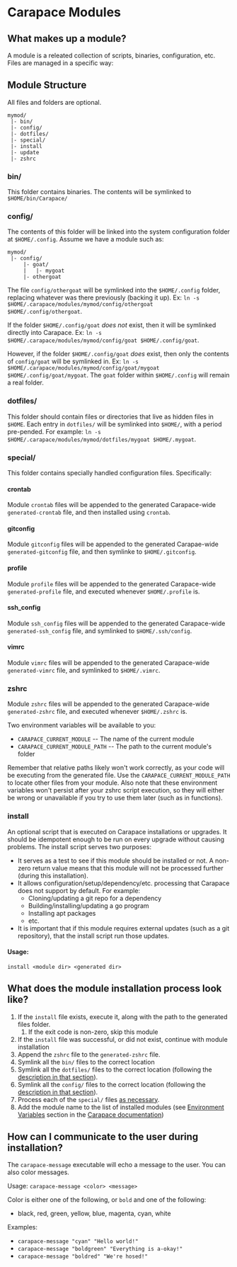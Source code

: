 Carapace Modules
================

What makes up a module?
-----------------------

A module is a releated collection of scripts, binaries, configuration, etc.  Files are managed in a specific way:

Module Structure
----------------

All files and folders are optional.

```
mymod/
 |- bin/
 |- config/
 |- dotfiles/
 |- special/
 |- install
 |- update
 |- zshrc
```

### bin/

This folder contains binaries.  The contents will be symlinked to `$HOME/bin/Carapace/`

### config/

The contents of this folder will be linked into the system configuration folder at `$HOME/.config`.  Assume we have a module such as:

```
mymod/
 |- config/
     |- goat/
     |   |- mygoat
     |- othergoat
```

The file `config/othergoat` will be symlinked into the `$HOME/.config` folder, replacing whatever was there previously (backing it up).  Ex: `ln -s $HOME/.carapace/modules/mymod/config/othergoat $HOME/.config/othergoat`.

If the folder `$HOME/.config/goat` *does not* exist, then it will be symlinked directly into Carapace.  Ex: `ln -s $HOME/.carapace/modules/mymod/config/goat $HOME/.config/goat`.

However, if the folder `$HOME/.config/goat` *does* exist, then only the contents of `config/goat` will be symlinked in.  Ex: `ln -s $HOME/.carapace/modules/mymod/config/goat/mygoat $HOME/.config/goat/mygoat`.  The `goat` folder within `$HOME/.config` will remain a real folder.

### dotfiles/

This folder should contain files or directories that live as hidden files in `$HOME`.  Each entry in `dotfiles/` will be symlinked into `$HOME/`, with a period pre-pended.  For example: `ln -s $HOME/.carapace/modules/mymod/dotfiles/mygoat $HOME/.mygoat`.

### special/

This folder contains specially handled configuration files.  Specifically:

#### crontab

Module `crontab` files will be appended to the generated Carapace-wide `generated-crontab` file, and then installed using `crontab`.

#### gitconfig

Module `gitconfig` files will be appended to the generated Carapae-wide `generated-gitconfig` file, and then symlinke to `$HOME/.gitconfig`.

#### profile

Module `profile` files will be appended to the generated Carapace-wide `generated-profile` file, and executed whenever `$HOME/.profile` is.

#### ssh_config

Module `ssh_config` files will be appended to the generated Carapace-wide `generated-ssh_config` file, and symlinked to `$HOME/.ssh/config`.

#### vimrc

Module `vimrc` files will be appended to the generated Carapace-wide `generated-vimrc` file, and symlinked to `$HOME/.vimrc`.

### zshrc

Module `zshrc` files will be appended to the generated Carapace-wide `generated-zshrc` file, and executed whenever `$HOME/.zshrc` is.

Two environment variables will be available to you:

- `CARAPACE_CURRENT_MODULE` -- The name of the current module
- `CARAPACE_CURRENT_MODULE_PATH` -- The path to the current module's folder

Remember that relative paths likely won't work correctly, as your code will be executing from the generated file.  Use the `CARAPACE_CURRENT_MODULE_PATH` to locate other files from your module.  Also note that these environment variables won't persist after your zshrc script execution, so they will either be wrong or unavailable if you try to use them later (such as in functions).

### install

An optional script that is executed on Carapace installations or upgrades.  It should be idempotent enough to be run on every upgrade without causing problems.  The install script serves two purposes:

- It serves as a test to see if this module should be installed or not.  A non-zero return value means that this module will not be processed further (during this installation).
- It allows configuration/setup/dependency/etc. processing that Carapace does not support by default.  For example:
    - Cloning/updating a git repo for a dependency
    - Building/installing/updating a go program
    - Installing apt packages
    - etc.
- It is important that if this module requires external updates (such as a git repository), that the install script run those updates.

#### Usage:

`install <module dir> <generated dir>`

What does the module installation process look like?
----------------------------------------------------

1. If the `install` file exists, execute it, along with the path to the generated files folder.
    1. If the exit code is non-zero, skip this module
2. If the `install` file was successful, or did not exist, continue with module installation
3. Append the `zshrc` file to the `generated-zshrc` file.
4. Symlink all the `bin/` files to the correct location
5. Symlink all the `dotfiles/` files to the correct location (following the [description in that section](#dotfiles)).
6. Symlink all the `config/` files to the correct location (following the [description in that section](#config)).
7. Process each of the `special/` files [as necessary](#special).
8. Add the module name to the list of installed modules (see [Environment Variables](Carapace.md#Environment-Variables) section in the [Carapace documentation](Carapace.md))

How can I communicate to the user during installation?
------------------------------------------------------

The `carapace-message` executable will echo a message to the user.  You can also color messages.

Usage: `carapace-message <color> <message>`

Color is either one of the following, or `bold` and one of the following:

- black, red, green, yellow, blue, magenta, cyan, white

Examples:

- `carapace-message "cyan" "Hello world!"`
- `carapace-message "boldgreen" "Everything is a-okay!"`
- `carapace-message "boldred" "We're hosed!"`
